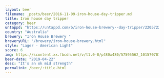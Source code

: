 ```yaml
---
layout: beer
filename: _posts/beer/2016-11-09-iron-house-day-tripper.md
title: Iron house day tripper
category: beer
untappd: "https://untappd.com/b/iron-house-brewery--day-tripper/2205722"
country: "Australia"
brewery: "Iron House Brewery "
breweryURL: "/brewery/iron-house-brewery.html"
style: "Lager - American Light"
score: 6
img: https://scontent.xx.fbcdn.net/v/t1.0-0/p480x480/57595562_10157070102593745_2600625396630159360_n.jpg?_nc_cat=104&_nc_ht=scontent.xx&oh=be800395308fae0384b04bba54d0073a&oe=5D76E722
beer-date: "2019-04-22"
desc: "It’s an ok mid strength"
permalink: /beer/:title.html
---
```

